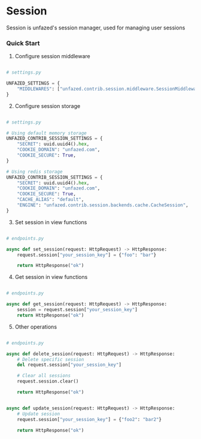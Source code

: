 Session
====

Session is unfazed's session manager, used for managing user sessions


### Quick Start


1. Configure session middleware

```python

# settings.py

UNFAZED_SETTINGS = {
    "MIDDLEWARES": ["unfazed.contrib.session.middleware.SessionMiddleware"],
}

```

2. Configure session storage

```python

# settings.py

# Using default memory storage
UNFAZED_CONTRIB_SESSION_SETTINGS = {
    "SECRET": uuid.uuid4().hex,
    "COOKIE_DOMAIN": "unfazed.com",
    "COOKIE_SECURE": True,
}

# Using redis storage
UNFAZED_CONTRIB_SESSION_SETTINGS = {
    "SECRET": uuid.uuid4().hex,
    "COOKIE_DOMAIN": "unfazed.com",
    "COOKIE_SECURE": True,
    "CACHE_ALIAS": "default",
    "ENGINE": "unfazed.contrib.session.backends.cache.CacheSession",
}

```

3. Set session in view functions

```python

# endpoints.py

async def set_session(request: HttpRequest) -> HttpResponse:
    request.session["your_session_key"] = {"foo": "bar"}

    return HttpResponse("ok")

```


4. Get session in view functions

```python

# endpoints.py

async def get_session(request: HttpRequest) -> HttpResponse:
    session = request.session["your_session_key"]
    return HttpResponse("ok")

```


5. Other operations

```python

# endpoints.py

async def delete_session(request: HttpRequest) -> HttpResponse:
    # Delete specific session
    del request.session["your_session_key"]

    # Clear all sessions
    request.session.clear()

    return HttpResponse("ok")


async def update_session(request: HttpRequest) -> HttpResponse:
    # Update session
    request.session["your_session_key"] = {"foo2": "bar2"}

    return HttpResponse("ok")

```
